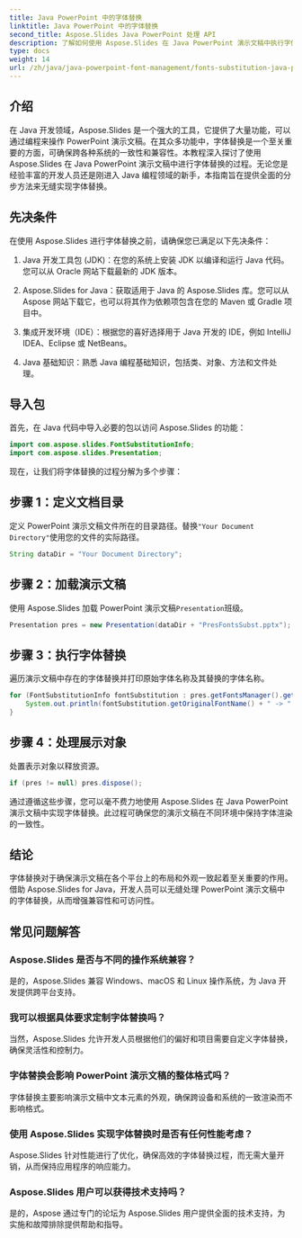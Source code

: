 ```yaml
---
title: Java PowerPoint 中的字体替换
linktitle: Java PowerPoint 中的字体替换
second_title: Aspose.Slides Java PowerPoint 处理 API
description: 了解如何使用 Aspose.Slides 在 Java PowerPoint 演示文稿中执行字体替换。轻松增强兼容性和一致性。
type: docs
weight: 14
url: /zh/java/java-powerpoint-font-management/fonts-substitution-java-powerpoint/
---
```

## 介绍

在 Java 开发领域，Aspose.Slides 是一个强大的工具，它提供了大量功能，可以通过编程来操作 PowerPoint 演示文稿。在其众多功能中，字体替换是一个至关重要的方面，可确保跨各种系统的一致性和兼容性。本教程深入探讨了使用 Aspose.Slides 在 Java PowerPoint 演示文稿中进行字体替换的过程。无论您是经验丰富的开发人员还是刚进入 Java 编程领域的新手，本指南旨在提供全面的分步方法来无缝实现字体替换。

## 先决条件

在使用 Aspose.Slides 进行字体替换之前，请确保您已满足以下先决条件：

1. Java 开发工具包 (JDK)：在您的系统上安装 JDK 以编译和运行 Java 代码。您可以从 Oracle 网站下载最新的 JDK 版本。

2. Aspose.Slides for Java：获取适用于 Java 的 Aspose.Slides 库。您可以从 Aspose 网站下载它，也可以将其作为依赖项包含在您的 Maven 或 Gradle 项目中。

3. 集成开发环境（IDE）：根据您的喜好选择用于 Java 开发的 IDE，例如 IntelliJ IDEA、Eclipse 或 NetBeans。

4. Java 基础知识：熟悉 Java 编程基础知识，包括类、对象、方法和文件处理。

## 导入包

首先，在 Java 代码中导入必要的包以访问 Aspose.Slides 的功能：

```java
import com.aspose.slides.FontSubstitutionInfo;
import com.aspose.slides.Presentation;
```

现在，让我们将字体替换的过程分解为多个步骤：

## 步骤 1：定义文档目录

定义 PowerPoint 演示文稿文件所在的目录路径。替换`"Your Document Directory"`使用您的文件的实际路径。

```java
String dataDir = "Your Document Directory";
```

## 步骤 2：加载演示文稿

使用 Aspose.Slides 加载 PowerPoint 演示文稿`Presentation`班级。

```java
Presentation pres = new Presentation(dataDir + "PresFontsSubst.pptx");
```

## 步骤 3：执行字体替换

遍历演示文稿中存在的字体替换并打印原始字体名称及其替换的字体名称。

```java
for (FontSubstitutionInfo fontSubstitution : pres.getFontsManager().getSubstitutions()) {
    System.out.println(fontSubstitution.getOriginalFontName() + " -> " + fontSubstitution.getSubstitutedFontName());
}
```

## 步骤 4：处理展示对象

处置表示对象以释放资源。

```java
if (pres != null) pres.dispose();
```

通过遵循这些步骤，您可以毫不费力地使用 Aspose.Slides 在 Java PowerPoint 演示文稿中实现字体替换。此过程可确保您的演示文稿在不同环境中保持字体渲染的一致性。

## 结论

字体替换对于确保演示文稿在各个平台上的布局和外观一致起着至关重要的作用。借助 Aspose.Slides for Java，开发人员可以无缝处理 PowerPoint 演示文稿中的字体替换，从而增强兼容性和可访问性。

## 常见问题解答

### Aspose.Slides 是否与不同的操作系统兼容？
是的，Aspose.Slides 兼容 Windows、macOS 和 Linux 操作系统，为 Java 开发提供跨平台支持。

### 我可以根据具体要求定制字体替换吗？
当然，Aspose.Slides 允许开发人员根据他们的偏好和项目需要自定义字体替换，确保灵活性和控制力。

### 字体替换会影响 PowerPoint 演示文稿的整体格式吗？
字体替换主要影响演示文稿中文本元素的外观，确保跨设备和系统的一致渲染而不影响格式。

### 使用 Aspose.Slides 实现字体替换时是否有任何性能考虑？
Aspose.Slides 针对性能进行了优化，确保高效的字体替换过程，而无需大量开销，从而保持应用程序的响应能力。

### Aspose.Slides 用户可以获得技术支持吗？
是的，Aspose 通过专门的论坛为 Aspose.Slides 用户提供全面的技术支持，为实施和故障排除提供帮助和指导。